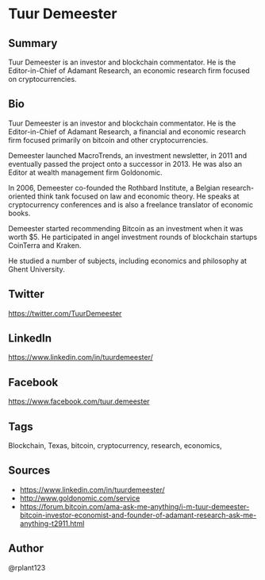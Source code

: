 # Tuur Demeester

## Summary
Tuur Demeester is an investor and blockchain commentator. He is the Editor-in-Chief of Adamant Research, an economic research firm focused on cryptocurrencies.

## Bio
Tuur Demeester is an investor and blockchain commentator. He is the Editor-in-Chief of Adamant Research, a financial and economic research firm focused primarily on bitcoin and other cryptocurrencies.

Demeester launched MacroTrends, an investment newsletter, in 2011 and eventually passed the project onto a successor in 2013. He was also an Editor at wealth management firm Goldonomic.

In 2006, Demeester co-founded the Rothbard Institute, a Belgian research-oriented think tank focused on law and economic theory. He speaks at cryptocurrency conferences and is also a freelance translator of economic books.

Demeester started recommending Bitcoin as an investment when it was worth $5. He participated in angel investment rounds of blockchain startups CoinTerra and Kraken. 

He studied a number of subjects, including economics and philosophy at Ghent University.

## Twitter
https://twitter.com/TuurDemeester

## LinkedIn
https://www.linkedin.com/in/tuurdemeester/

## Facebook
https://www.facebook.com/tuur.demeester

## Tags
Blockchain, Texas, bitcoin, cryptocurrency, research, economics,

## Sources
* https://www.linkedin.com/in/tuurdemeester/
* http://www.goldonomic.com/service
* https://forum.bitcoin.com/ama-ask-me-anything/i-m-tuur-demeester-bitcoin-investor-economist-and-founder-of-adamant-research-ask-me-anything-t2911.html

## Author
@rplant123
